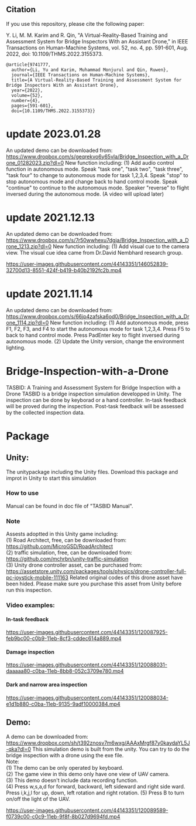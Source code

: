 ## Citation
If you use this repository, please cite the following paper:

Y. Li, M. M. Karim and R. Qin, "A Virtual-Reality-Based Training and Assessment System for Bridge Inspectors With an Assistant Drone," in IEEE Transactions on Human-Machine Systems, vol. 52, no. 4, pp. 591-601, Aug. 2022, doi: 10.1109/THMS.2022.3155373.

~~~~  
@article{9741777,
  author={Li, Yu and Karim, Muhammad Monjurul and Qin, Ruwen},
  journal={IEEE Transactions on Human-Machine Systems}, 
  title={A Virtual-Reality-Based Training and Assessment System for Bridge Inspectors With an Assistant Drone}, 
  year={2022},
  volume={52},
  number={4},
  pages={591-601},
  doi={10.1109/THMS.2022.3155373}}
~~~~

# update 2023.01.28
An updated demo can be downloaded from:  https://www.dropbox.com/s/geqrekvo6y65vla/Bridge_Inspection_with_a_Drone_01282023.zip?dl=0
New function including:
(1) Add audio control function in autonomous mode. Speak "task one", "task two", "task three", "task four" to change to autonomous mode for task 1,2,3,4. Speak "stop" to stop autonomous mode and change back to hand control mode. Speak "continue" to continue to the autonomous mode. Speaker "reverse" to flight inversed during the autonomous mode. 
(A video will upload later)



# update 2021.12.13
An updated demo can be downloaded from: https://www.dropbox.com/s/7r50wwhexu7dgja/Bridge_Inspection_with_a_Drone_1213.zip?dl=0
New function including:
(1) Add visual cue to the camera view. The visual cue idea came from Dr.David Nembhard research group. 

https://user-images.githubusercontent.com/44143351/146052839-32700d13-8551-424f-b419-b40b2192fc2b.mp4



# update 2021.11.14
An updated demo can be downloaded from: https://www.dropbox.com/s/66jp4zafska6od0/Bridge_Inspection_with_a_Drone_1114.zip?dl=0
New function including:
(1) Add autonomous mode, press F1, F2, F3, and F4 to start the autonomous mode for task 1,2,3,4. Press F5 to back to hand control mode. Press PadEnter key to flight inversed during autonomous mode. 
(2) Update the Unity version, change the environment lighting. 
 


# Bridge-Inspection-with-a-Drone
TASBID: A Training and Assessment System for Bridge Inspection with a Drone
TASBID is a bridge inspection simulation developped in Unity. The inspection can be done by keyborad or a hand controller. 
In-task feedback will be proved during the inspection.
Post-task feedback will be assessed by the collected inspection data. 

# Package   

## Unity:  
The unitypackage including the Unity files. Download this package and improt in Unity to start this simulation
    
### How to use  
Manual can be found in doc file of "TASBID Manual".

### Note
Assests adoptted in this Unity game including:  
(1) Road Architect, free, can be downloaded from: https://github.com/MicroGSD/RoadArchitect  
(2) traffic simulation, free, can be downloaded from: https://github.com/mchrbn/unity-traffic-simulation  
(3) Unity drone controller asset, can be purchased from: https://assetstore.unity.com/packages/tools/physics/drone-controller-full-pc-joystick-mobile-111163 
    Related original codes of this drone asset have been hided. Please make sure you purchase this asset from Unity before run this inspection.  

### Video examples:  
#### In-task feedback
https://user-images.githubusercontent.com/44143351/120087925-feb9bc00-c0b9-11eb-8cf3-cddec614a889.mp4

#### Damage inspection
https://user-images.githubusercontent.com/44143351/120088031-daaaaa80-c0ba-11eb-8bb8-052c3709e780.mp4

#### Dark and narrow area inspection
https://user-images.githubusercontent.com/44143351/120088034-e1d1b880-c0ba-11eb-9135-9adf10000384.mp4


## Demo: 
A demo can be downloaded from: https://www.dropbox.com/sh/t392znosv7m6wxg/AAAxMrgf87y0kaydaYL5J-qka?dl=0
This simulation demo is built from the unity. You can try to do the bridge inspection with a drone using the exe file.  
Note:    
(1) The demo can be only operated by keyboard.   
(2) The game view in this demo only have one view of UAV camera.   
(3) This demo doesn't include data recording function.   
(4) Press w,s,a,d for forward, backward, left sideward and right side ward. Press i,k,j,l for up, down, left rotation and right rotation.
(5) Press B to turn on/off the light of the UAV.  

https://user-images.githubusercontent.com/44143351/120089589-f0739c00-c0c9-11eb-9f8f-8b027d9694fd.mp4

